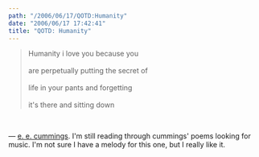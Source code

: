 ```yaml
---
path: "/2006/06/17/QOTD:Humanity" 
date: "2006/06/17 17:42:41" 
title: "QOTD: Humanity" 
---
```

<blockquote><p>Humanity i love you because you<br /><br>are perpetually putting the secret of<br /><br>life in your pants and forgetting<br /><br>it's there and sitting down</p></blockquote><br><p>&#8212; <a href="http://www.cstone.net/~romie/cummings/humanity.html">e. e. cummings</a>. I'm still reading through cummings' poems looking for music. I'm not sure I have a melody for this one, but I really like it.</p>